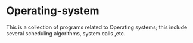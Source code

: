 # Operating-system
This is a collection of programs related to Operating systems; this include several scheduling algorithms, system calls ,etc.
